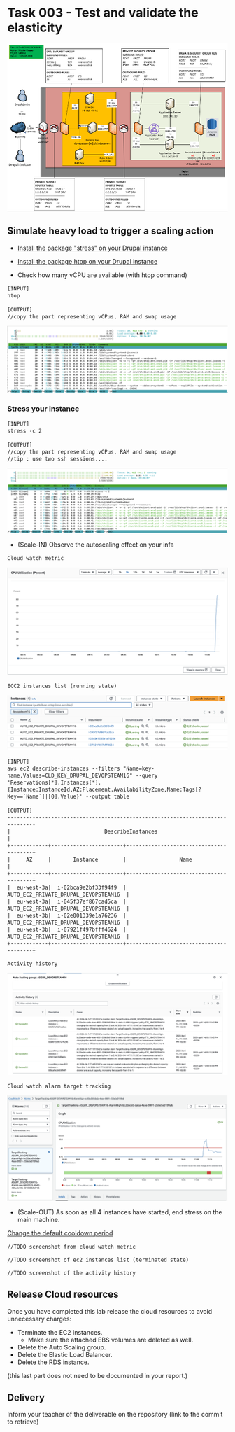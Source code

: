 # Task 003 - Test and validate the elasticity

![Schema](./img/CLD_AWS_INFA.PNG)


## Simulate heavy load to trigger a scaling action

* [Install the package "stress" on your Drupal instance](https://www.geeksforgeeks.org/linux-stress-command-with-examples/)

* [Install the package htop on your Drupal instance](https://www.geeksforgeeks.org/htop-command-in-linux-with-examples/)

* Check how many vCPU are available (with htop command)

```
[INPUT]
htop

[OUTPUT]
//copy the part representing vCPus, RAM and swap usage
```
![](./img/CLD_Drupal_htop.png)

### Stress your instance

```
[INPUT]
stress -c 2

[OUTPUT]
//copy the part representing vCPus, RAM and swap usage
//tip : use two ssh sessions....
```
![](./img/CLD_Drupal_StressCPU.png)

* (Scale-IN) Observe the autoscaling effect on your infa

```
Cloud watch metric
```

![](./img/CLD_AWS_CPU_Metrics.png)

```
ECC2 instances list (running state)
```
![](./img/CLD_AWS_EC2_InstancesList.png)

```
[INPUT]
aws ec2 describe-instances --filters "Name=key-name,Values=CLD_KEY_DRUPAL_DEVOPSTEAM16" --query 'Reservations[*].Instances[*].{Instance:InstanceId,AZ:Placement.AvailabilityZone,Name:Tags[?Key==`Name`]|[0].Value}' --output table

[OUTPUT]
-------------------------------------------------------------------------------
|                              DescribeInstances                              |
+------------+-----------------------+----------------------------------------+
|     AZ     |       Instance        |                 Name                   |
+------------+-----------------------+----------------------------------------+
|  eu-west-3a|  i-02bca9e2bf33f94f9  |  AUTO_EC2_PRIVATE_DRUPAL_DEVOPSTEAM16  |
|  eu-west-3a|  i-045f37ef867cad5ca  |  AUTO_EC2_PRIVATE_DRUPAL_DEVOPSTEAM16  |
|  eu-west-3b|  i-02e001339e1a76236  |  AUTO_EC2_PRIVATE_DRUPAL_DEVOPSTEAM16  |
|  eu-west-3b|  i-07921f497bfff4624  |  AUTO_EC2_PRIVATE_DRUPAL_DEVOPSTEAM16  |
+------------+-----------------------+----------------------------------------+
```

```
Activity history
```

![](./img/CLD_AWS_ActivityHistory.png)

```
Cloud watch alarm target tracking
```

![](./img/CLD_AWS_AlarmHigh.png)


* (Scale-OUT) As soon as all 4 instances have started, end stress on the main machine.

[Change the default cooldown period](https://docs.aws.amazon.com/autoscaling/ec2/userguide/ec2-auto-scaling-scaling-cooldowns.html)

```
//TODO screenshot from cloud watch metric
```

```
//TODO screenshot of ec2 instances list (terminated state)
```

```
//TODO screenshot of the activity history
```

## Release Cloud resources

Once you have completed this lab release the cloud resources to avoid
unnecessary charges:

* Terminate the EC2 instances.
    * Make sure the attached EBS volumes are deleted as well.
* Delete the Auto Scaling group.
* Delete the Elastic Load Balancer.
* Delete the RDS instance.

(this last part does not need to be documented in your report.)

## Delivery

Inform your teacher of the deliverable on the repository (link to the commit to retrieve)
